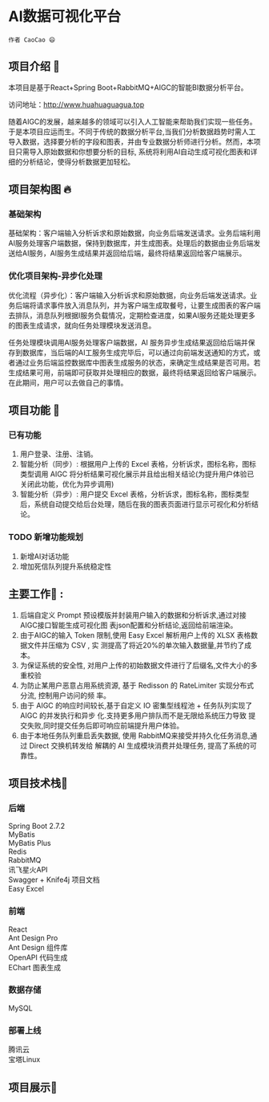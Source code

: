 # AI数据可视化平台
 `作者 CaoCao 😄`
## 项目介绍 📢
本项目是基于React+Spring Boot+RabbitMQ+AIGC的智能BI数据分析平台。 

访问地址：http://www.huahuaguagua.top  

随着AIGC的发展，越来越多的领域可以引入人工智能来帮助我们实现一些任务。于是本项目应运而生。不同于传统的数据分析平台,当我们分析数据趋势时需人工导入数据，选择要分析的字段和图表，并由专业数据分析师进行分析。然而，本项目只需导入原始数据和你想要分析的目标, 系统将利用AI自动生成可视化图表和详细的分析结论，使得分析数据更加轻松。  
## 项目架构图 🔥 
### 基础架构
基础架构：客户端输入分析诉求和原始数据，向业务后端发送请求。业务后端利用AI服务处理客户端数据，保持到数据库，并生成图表。处理后的数据由业务后端发送给AI服务，AI服务生成结果并返回给后端，最终将结果返回给客户端展示。

### 优化项目架构-异步化处理
优化流程（异步化）：客户端输入分析诉求和原始数据，向业务后端发送请求。业务后端将请求事件放入消息队列，并为客户端生成取餐号，让要生成图表的客户端去排队，消息队列根据I服务负载情况，定期检查进度，如果AI服务还能处理更多的图表生成请求，就向任务处理模块发送消息。

任务处理模块调用AI服务处理客户端数据，AI 服务异步生成结果返回给后端并保存到数据库，当后端的AI工服务生成完毕后，可以通过向前端发送通知的方式，或者通过业务后端监控数据库中图表生成服务的状态，来确定生成结果是否可用。若生成结果可用，前端即可获取并处理相应的数据，最终将结果返回给客户端展示。在此期间，用户可以去做自己的事情。

## 项目功能 🎊  
### 已有功能
1. 用户登录、注册、注销。
2. 智能分析（同步）: 根据用户上传的 Excel 表格，分析诉求，图标名称，图标类型调用 AIGC 将分析结果可视化展示并且给出相关结论(为提升用户体验已关闭此功能，优化为异步调用)  
3. 智能分析（异步）: 用户提交 Excel 表格，分析诉求，图标名称，图标类型后，系统自动提交给后台处理，随后在我的图表页面进行显示可视化和分析结论。
### TODO 新增功能规划
1. 新增AI对话功能
2. 增加死信队列提升系统稳定性
## 主要工作🎊 : 
1. 后端自定义 Prompt 预设模版并封装用户输入的数据和分析诉求,通过对接AIGC接口智能生成可视化图
表json配置和分析结论,返回给前端渲染。
2. 由于AIGC的输入 Token 限制,使用 Easy Excel 解析用户上传的 XLSX 表格数据文件并压缩为 CSV , 实
测提高了将近20%的单次输入数据量,并节约了成本。
3. 为保证系统的安全性, 对用户上传的初始数据文件进行了后缀名,文件大小的多重校验
4. 为防止某用户恶意占用系统资源, 基于 Redisson 的 RateLimiter 实现分布式分流, 控制用户访问的频
率。
5. 由于 AIGC 的响应时间较长,基于自定义 IO 密集型线程池 + 任务队列实现了 AIGC 的并发执行和异步
化.支持更多用户排队而不是无限给系统压力导致 提交失败,同时提交任务后即可响应前端提升用户体验。
6. 由于本地任务队列重启丢失数据, 使用 RabbitMQ来接受并持久化任务消息,通过 Direct 交换机转发给
解耦的 AI 生成模块消费并处理任务, 提高了系统的可靠性。
## 项目技术栈🎊
### 后端  
Spring Boot 2.7.2  
MyBatis   
MyBatis Plus   
Redis  
RabbitMQ  
讯飞星火API  
Swagger + Knife4j 项目文档  
Easy Excel  
 
### 前端
React  
Ant Design Pro    
Ant Design 组件库  
OpenAPI 代码生成  
EChart 图表生成  

### 数据存储
MySQL 

### 部署上线
腾讯云   
宝塔Linux  
## 项目展示🎊


